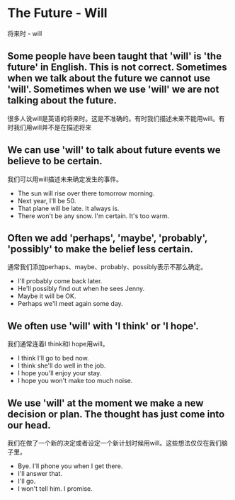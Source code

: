# The Future - Will
将来时 - will


## Some people have been taught that 'will' is 'the future' in English. This is not correct. Sometimes when we talk about the future we cannot use 'will'. Sometimes when we use 'will' we are not talking about the future.
很多人说will是英语的将来时。这是不准确的。有时我们描述未来不能用will。有时我们用will并不是在描述将来


## We can use 'will' to talk about future events we believe to be certain.
我们可以用will描述未来确定发生的事件。


* The sun will rise over there tomorrow morning.
* Next year, I'll be 50.
* That plane will be late. It always is. 
* There won't be any snow. I'm certain. It's too warm. 


## Often we add 'perhaps', 'maybe', 'probably', 'possibly' to make the belief less certain.
通常我们添加perhaps、maybe、probably、possibly表示不那么确定。


* I'll probably come back later.
* He'll possibly find out when he sees Jenny.
* Maybe it will be OK.
* Perhaps we'll meet again some day.


## We often use 'will' with 'I think' or 'I hope'.
我们通常连着I think和I hope用will。


* I think I'll go to bed now.
* I think she'll do well in the job.
* I hope you'll enjoy your stay.
* I hope you won't make too much noise.


## We use 'will' at the moment we make a new decision or plan. The thought has just come into our head.
我们在做了一个新的决定或者设定一个新计划时候用will。这些想法仅仅在我们脑子里。


* Bye. I'll phone you when I get there.
* I'll answer that.
* I'll go.
* I won't tell him. I promise.
